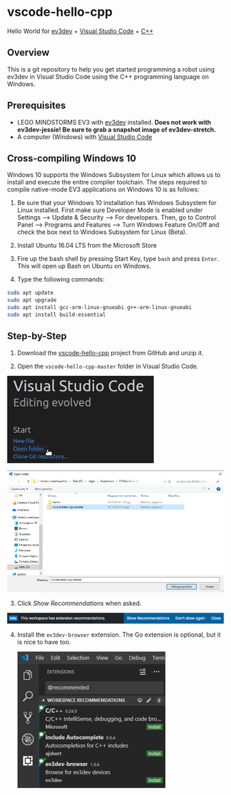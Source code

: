 # vscode-hello-cpp
Hello World for [ev3dev] + [Visual Studio Code][code] + [C++]

## Overview
This is a git repository to help you get started programming a robot using
ev3dev in Visual Studio Code using the C++ programming language on Windows.

## Prerequisites
* LEGO MINDSTORMS EV3 with [ev3dev] installed. **Does not work with ev3dev-jessie!
  Be sure to grab a snapshot image of ev3dev-stretch.**
* A computer (Windows) with [Visual Studio Code][code]

## Cross-compiling Windows 10
Windows 10 supports the Windows Subsystem for Linux which allows us to install and execute the entire compiler toolchain. The steps required to compile native-mode EV3 applications on Windows 10 is as follows:

1. Be sure that your Windows 10 installation has Windows Subsystem for Linux installed. First make sure Developer Mode is enabled under Settings --> Update & Security --> For developers. Then, go to Control Panel --> Programs and Features --> Turn Windows Feature On/Off and check the box next to Windows Subsystem for Linux (Beta).

2. Install Ubuntu 16.04 LTS from the Microsoft Store

3. Fire up the bash shell by pressing Start Key, type `bash` and press `Enter`. This will open up Bash on Ubuntu on Windows.

4. Type the following commands:
```sh
sudo apt update
sudo apt upgrade
sudo apt install gcc-arm-linux-gnueabi g++-arm-linux-gnueabi
sudo apt install build-essential
```

## Step-by-Step
1. Download the [vscode-hello-cpp][zip] project from GitHub and unzip it.

   [zip]: https://github.com/kkgiorgos/vscode-hello-cpp/archive/master.zip
   
2. Open the `vscode-hello-cpp-master` folder in Visual Studio Code.

  ![screenshot](.README/vscode-open-folder.png)
  
  ![screenshot](.README/vscode-open-folder-dialog.png)
  
3. Click *Show Recommendations* when asked.

  ![screenshot](.README/vscode-show-recommendations.png)
  
4.  Install the `ev3dev-browser` extension. The Go extension is optional, but it
    is nice to have too.

    ![screenshot](.README/vscode-extensions-recommended.png)


[ev3dev]: http://www.ev3dev.org
[code]: https://code.visualstudio.com/
[C++]: https://isocpp.org/
[git]: https://git-scm.com/
[github]: https://desktop.github.com/
